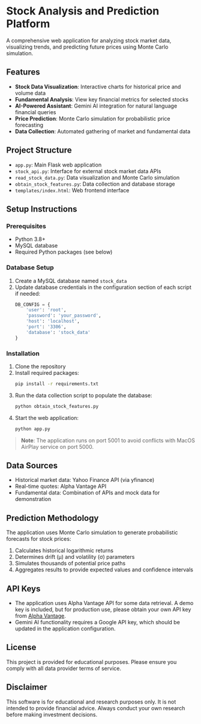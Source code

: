 # Stock Analysis and Prediction Platform

A comprehensive web application for analyzing stock market data, visualizing trends, and predicting future prices using Monte Carlo simulation.

## Features

- **Stock Data Visualization**: Interactive charts for historical price and volume data
- **Fundamental Analysis**: View key financial metrics for selected stocks
- **AI-Powered Assistant**: Gemini AI integration for natural language financial queries
- **Price Prediction**: Monte Carlo simulation for probabilistic price forecasting
- **Data Collection**: Automated gathering of market and fundamental data

## Project Structure

- `app.py`: Main Flask web application
- `stock_api.py`: Interface for external stock market data APIs
- `read_stock_data.py`: Data visualization and Monte Carlo simulation
- `obtain_stock_features.py`: Data collection and database storage
- `templates/index.html`: Web frontend interface

## Setup Instructions

### Prerequisites

- Python 3.8+
- MySQL database
- Required Python packages (see below)

### Database Setup

1. Create a MySQL database named `stock_data`
2. Update database credentials in the configuration section of each script if needed:
   ```python
   DB_CONFIG = {
       'user': 'root',
       'password': 'your_password',
       'host': 'localhost',
       'port': '3306',
       'database': 'stock_data'
   }
   ```

### Installation

1. Clone the repository
2. Install required packages:
   ```bash
   pip install -r requirements.txt
   ```
3. Run the data collection script to populate the database:
   ```bash
   python obtain_stock_features.py
   ```
4. Start the web application:
   ```bash
   python app.py
   ```
   
> **Note**: The application runs on port 5001 to avoid conflicts with MacOS AirPlay service on port 5000.

## Data Sources

- Historical market data: Yahoo Finance API (via yfinance)
- Real-time quotes: Alpha Vantage API
- Fundamental data: Combination of APIs and mock data for demonstration

## Prediction Methodology

The application uses Monte Carlo simulation to generate probabilistic forecasts for stock prices:

1. Calculates historical logarithmic returns
2. Determines drift (μ) and volatility (σ) parameters
3. Simulates thousands of potential price paths
4. Aggregates results to provide expected values and confidence intervals

## API Keys

- The application uses Alpha Vantage API for some data retrieval. A demo key is included, but for production use, please obtain your own API key from [Alpha Vantage](https://www.alphavantage.co/support/#api-key).
- Gemini AI functionality requires a Google API key, which should be updated in the application configuration.

## License

This project is provided for educational purposes. Please ensure you comply with all data provider terms of service.

## Disclaimer

This software is for educational and research purposes only. It is not intended to provide financial advice. Always conduct your own research before making investment decisions. 